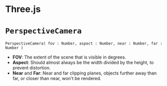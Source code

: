 # Three.js

# `PerspectiveCamera`

`PerspectiveCamera( fov : Number, aspect : Number, near : Number, far : Number )`

- **FOV**: The extent of the scene that is visible in degrees.
- **Aspect**: Should almost always be the width divided by the height, to prevent distortion.
- **Near** and **Far**: Near and far clipping planes, objects further away than far, or closer than near, won't be rendered.